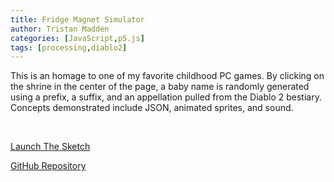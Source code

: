 ```yaml
---
title: Fridge Magnet Simulator
author: Tristan Madden
categories: [JavaScript,p5.js]
tags: [processing,diablo2]
---
```


<p>This is an homage to one of my favorite childhood PC games. By clicking on the shrine in the center of the page, a baby name is randomly generated using a prefix, a suffix, and an appellation pulled from the Diablo 2 bestiary. Concepts demonstrated include JSON, animated sprites, and sound.</p><br><p><a href="https://cdn.rawgit.com/Trimad/Diablo_Baby_Name_Generator/9ff6d5ec/index.html">Launch The Sketch</a></p><p><a href="https://github.com/Trimad/Diablo_Baby_Name_Generator">GitHub Repository</a><br></p><br><br><br>
